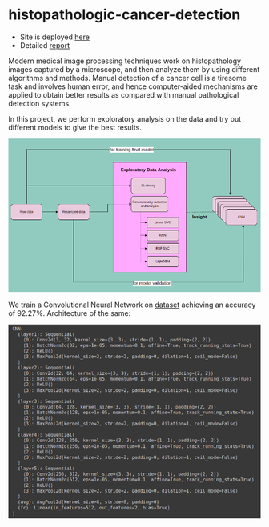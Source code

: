 # histopathologic-cancer-detection

* Site is deployed [here](https://share.streamlit.io/ceyxasm/histopathologic-cancer-detection/main/code/app.py)
* Detailed [report](/report.pdf)

Modern medical image processing techniques work on histopathology images captured
by a microscope, and then analyze them by using different algorithms and methods.
Manual detection of a cancer cell is a tiresome task and involves human error, and hence
computer-aided mechanisms are applied to obtain better results as compared with manual
pathological detection systems.

In this project, we perform exploratory
analysis on the data and try out different models to give the best results.

![Overview](/content/Overview.png?raw=true "overview")

We train a Convolutional Neural Network on [dataset](https://www.kaggle.com/competitions/histopathologic-cancer-detection/data) achieving an accuracy of 92.27%. Architecture of the same:

![Architecture](/content/architecture.png?raw=true "Architecture")